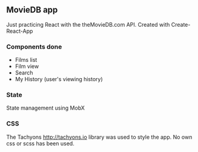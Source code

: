 ## MovieDB app

Just practicing React with the theMovieDB.com API. Created with Create-React-App

### Components done

- Films list
- Film view
- Search
- My History (user's viewing history)

### State

State management using MobX

### CSS

The Tachyons http://tachyons.io library was used to style the app. No own css or
scss has been used.

